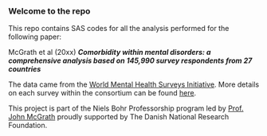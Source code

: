 ### Welcome to the repo 


This repo contains SAS codes for all the analysis performed for the following paper:

McGrath et al (20xx) **_Comorbidity within mental disorders: a comprehensive analysis based on 145,990 survey respondents from 27 countries_**


The data came from the [World Mental Health Surveys Initiative](https://www.hcp.med.harvard.edu/wmh/). More details on each survey within the consortium can be found [here](https://www.hcp.med.harvard.edu/wmh/national_sample.php).


This project is part of the Niels Bohr Professorship program led by [Prof. John McGrath](https://qbi.uq.edu.au/profile/745/john-mcgrath) proudly supported by The Danish National Research Foundation.
